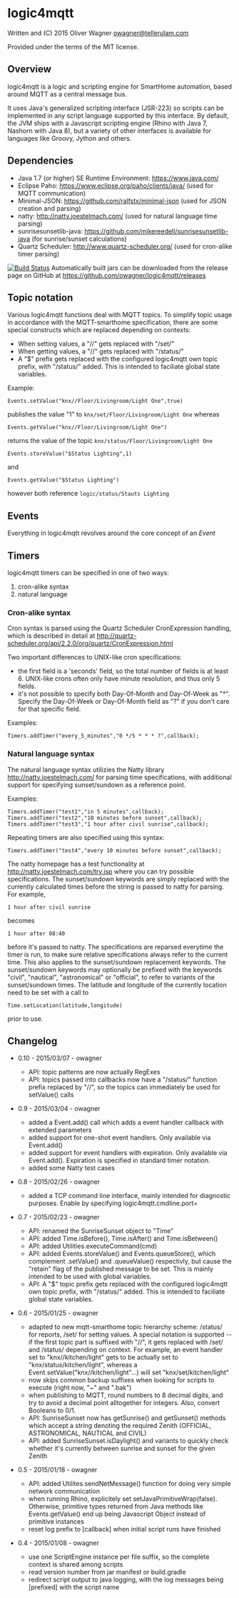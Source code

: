 logic4mqtt
==========

  Written and (C) 2015 Oliver Wagner <owagner@tellerulam.com> 
  
  Provided under the terms of the MIT license.

Overview
--------
logic4mqtt is a logic and scripting engine for SmartHome automation, based around MQTT as a central
message bus.

It uses Java's generalized scripting interface (JSR-223) so scripts can be implemented in any
script language supported by this interface. By default, the JVM ships with a Javascript scripting
engine (Rhino with Java 7, Nashorn with Java 8), but a variety of other interfaces is available
for languages like Groovy, Jython and others.


Dependencies
------------
* Java 1.7 (or higher) SE Runtime Environment: https://www.java.com/
* Eclipse Paho: https://www.eclipse.org/paho/clients/java/ (used for MQTT communication)
* Minimal-JSON: https://github.com/ralfstx/minimal-json (used for JSON creation and parsing)
* natty: http://natty.joestelmach.com/ (used for natural language time parsing)
* sunrisesunsetlib-java: https://github.com/mikereedell/sunrisesunsetlib-java (for sunrise/sunset calculations)
* Quartz Scheduler: http://www.quartz-scheduler.org/ (used for cron-alike timer parsing)

[![Build Status](https://travis-ci.org/owagner/logic4mqtt.svg)](https://travis-ci.org/owagner/logic4mqtt) Automatically built jars can be downloaded from the release page on GitHub at https://github.com/owagner/logic4mqtt/releases


Topic notation
--------------
Various logic4mqtt functions deal with MQTT topics. To simplify topic usage in accordance with the MQTT-smarthome specification, 
there are some special constructs which are replaced depending on contexts:

  - When setting values, a "//" gets replaced with "/set/"
  - When getting values, a "//" gets replaced with "/status/"
  - A "$" prefix gets replaced with the configured logic4mqtt own topic prefix, with "/status/" added.
    This is intended to faciliate global state variables. 

Example:

	Events.setValue("knx//Floor/Livingroom/Light One",true)
	
publishes the value "1" to `knx/set/Floor/Livingroom/Light One`
whereas 

	Events.getValue("knx//Floor/Livingroom/Light One")
	
returns the value of the topic `knx/status/Floor/Livingroom/Light One`

	Events.storeValue("$Status Lighting",1)

and

	Events.getValue("$Status Lighting")
	
however both reference `logic/status/Stauts Lighting`


Events
------
Everything in logic4mqtt revolves around the core concept of an _Event_


Timers
------
logic4mqtt timers can be specified in one of two ways:

1. cron-alike syntax
2. natural language

### Cron-alike syntax ###

Cron syntax is parsed using the Quartz Scheduler CronExpression handling, which is described in 
detail at http://quartz-scheduler.org/api/2.2.0/org/quartz/CronExpression.html

Two important differences to UNIX-like cron specifications:

- the first field is a 'seconds' field, so the total number of fields is at least 6. UNIX-like crons
often only have minute resolution, and thus only 5 fields.
- it's not possible to specify both Day-Of-Month and Day-Of-Week as "*". Specify the Day-Of-Week 
or Day-Of-Month field as "?" if you don't care for that specific field.

Examples:

    Timers.addTimer("every_5_minutes","0 */5 * * * ?",callback);

### Natural language syntax ###

The natural language syntax utilizies the Natty library http://natty.joestelmach.com/ for parsing time 
specifications, with additional support for specifying sunset/sundown as a reference point.

Examples:

    Timers.addTimer("test1","in 5 minutes",callback);
    Timers.addTimer("test2","10 minutes before sunset",callback);
    Timers.addTimer("test3","1 hour after civil sunrise",callback);
    
Repeating timers are also specified using this syntax:

    Timers.addTimer("test4","every 10 minutes before sunset",callback);

The natty homepage has a test functionality at http://natty.joestelmach.com/try.jsp where you can
try possible specifications. The sunset/sundown keywords are simply replaced with the currently calculated
times before the string is passed to natty for parsing. For example, 

    1 hour after civil sunrise
    
becomes

    1 hour after 08:40
    
before it's passed to natty. The specifications are reparsed everytime the timer is run, to make sure
relative specifications always refer to the current time. This also applies to the sunset/sundown
replacement keywords. The sunset/sundown keywords may optionally be prefixed with the keywords "civil", "nautical", 
"astronomical" or "official", to refer to variants of the sunset/sundown times. The latitude and longitude
of the currently location need to be set with a call to

    Time.setLocation(latitude,longitude)
    
prior to use.

Changelog
---------
* 0.10 - 2015/03/07 - owagner
  - API: topic patterns are now actually RegExes
  - API: topics passed into callbacks now have a "/status/" function prefix replaced by "//",
    so the topics can immediately be used for setValue() calls

* 0.9 - 2015/03/04 - owagner
  - added a Event.add() call which adds a event handler callback with extended parameters
  - added support for one-shot event handlers. Only available via Event.add()
  - added support for event handlers with expiration. Only available via Event.add(). Expiration
    is specified in standard timer notation.
  - added some Natty test cases
   
* 0.8 - 2015/02/26 - owagner
  - added a TCP command line interface, mainly intended for diagnostic purposes.
  Enable by specifying logic4mqtt.cmdline.port=<TCP port number to listen on>
  
* 0.7 - 2015/02/23 - owagner
  - API: renamed the SunriseSunset object to "Time"
  - API: added Time.isBefore(), Time.isAfter() and Time.isBetween()
  - API: added Utilities.executeCommand(cmd)
  - API: added Events.storeValue() and Events.queueStore(), which complement .setValue() and .queueValue()
    respectivly, but cause the "retain" flag of the published message to be set. This is mainly intended to
    be used with global variables.
  - API: A "$" topic prefix gets replaced with the configured logic4mqtt own topic prefix, with "/status/" added.
    This is intended to faciliate global state variables. 
  
* 0.6 - 2015/01/25 - owagner
  - adapted to new mqtt-smarthome topic hierarchy scheme: /status/ for reports, /set/ for setting values.
    A special notation is supported -- if the first topic part is suffixed with "//", it gets
    replaced with /set/ and /status/ depending on context. For example, an event handler set
    to "knx//kitchen/light" gets to be actually set to "knx/status/kitchen/light", whereas
    a Event.setValue("knx//kitchen/light"...) will set "knx/set/kitchen/light"
  - now skips common backup suffixes when looking for scripts to execute (right now, "~" and ".bak")
  - when publishing to MQTT, round numbers to 8 decimal digits, and try to avoid a decimal point
    alltogether for integers. Also, convert Booleans to 0/1.
  - API: SunriseSunset now has getSunrise() and getSunset() methods which accept a string denoting
    the required Zenith (OFFICIAL, ASTRONOMICAL, NAUTICAL and CIVIL)
  - API: added SunriseSunset.isDaylight() and variants to quickly check whether it's currently
    between sunrise and sunset for the given Zenith

* 0.5 - 2015/01/18 - owagner
  - API: added Utilites.sendNetMessage() function for doing very simple network communication
  - when running Rhino, explicitely set setJavaPrimitiveWrap(false). Otherwise, primitive types returned
    from Java methods like Events.getValue() end up being Javascript Object instead of primitive
    instances
  - reset log prefix to [callback] when initial script runs have finished

* 0.4 - 2015/01/08 - owagner
  - use one ScriptEngine instance per file suffix, so the complete context is shared among scripts
  - read version number from jar manifest or build.gradle
  - redirect script output to java logging, with the log messages being [prefixed] with the script
    name
  

